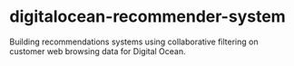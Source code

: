 # digitalocean-recommender-system
Building recommendations systems using collaborative filtering on customer web browsing data for Digital Ocean.
